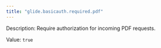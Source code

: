 ```yaml
---
title: "glide.basicauth.required.pdf"
---
```


Description: Require authorization for incoming PDF requests.

Value: `true`
